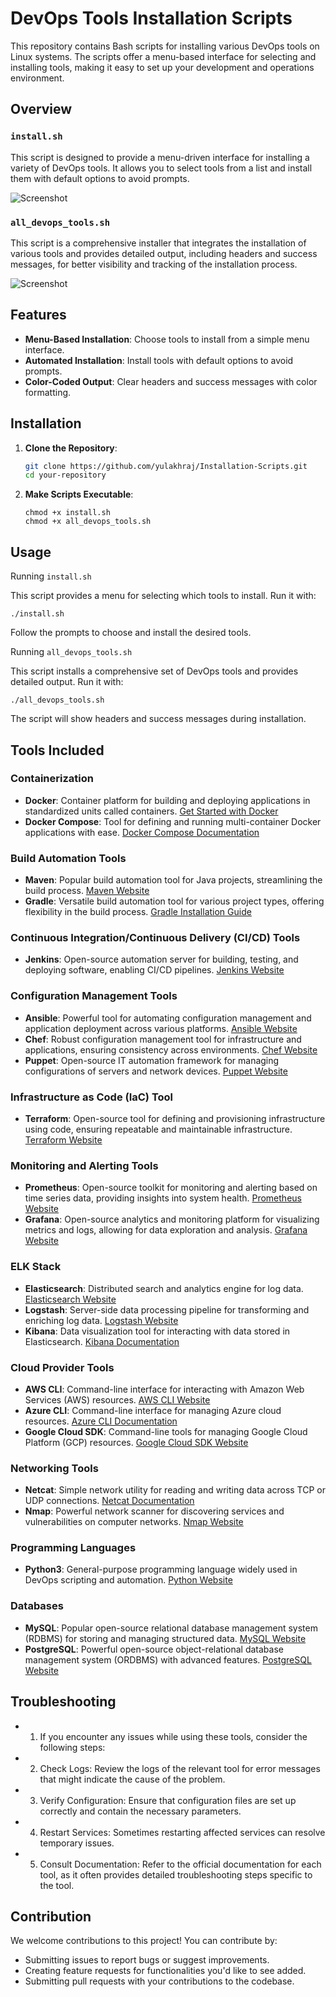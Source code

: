 # DevOps Tools Installation Scripts

This repository contains Bash scripts for installing various DevOps tools on Linux systems. The scripts offer a menu-based interface for selecting and installing tools, making it easy to set up your development and operations environment.

## Overview

### `install.sh`

This script is designed to provide a menu-driven interface for installing a variety of DevOps tools. It allows you to select tools from a list and install them with default options to avoid prompts.

![Screenshot](https://github.com/user-attachments/assets/56c1c04f-0034-4a7f-812a-1f8255f881e1)

### `all_devops_tools.sh`

This script is a comprehensive installer that integrates the installation of various tools and provides detailed output, including headers and success messages, for better visibility and tracking of the installation process.

![Screenshot](https://github.com/user-attachments/assets/76031289-0198-455e-ac95-7776a55740c9)

## Features

- **Menu-Based Installation**: Choose tools to install from a simple menu interface.
- **Automated Installation**: Install tools with default options to avoid prompts.
- **Color-Coded Output**: Clear headers and success messages with color formatting.

## Installation

1. **Clone the Repository**:

   ```bash
   git clone https://github.com/yulakhraj/Installation-Scripts.git
   cd your-repository
   ```
2. **Make Scripts Executable**:
   ```
   chmod +x install.sh
   chmod +x all_devops_tools.sh
   ```
## Usage
Running `install.sh`

This script provides a menu for selecting which tools to install. Run it with:
```
./install.sh
```
Follow the prompts to choose and install the desired tools.

Running `all_devops_tools.sh`

This script installs a comprehensive set of DevOps tools and provides detailed output. Run it with:
```
./all_devops_tools.sh
```
The script will show headers and success messages during installation.

## Tools Included

### Containerization

- **Docker**: Container platform for building and deploying applications in standardized units called containers. [Get Started with Docker](https://docs.docker.com/get-started/)
- **Docker Compose**: Tool for defining and running multi-container Docker applications with ease. [Docker Compose Documentation](https://docs.docker.com/compose/)

### Build Automation Tools

- **Maven**: Popular build automation tool for Java projects, streamlining the build process. [Maven Website](https://maven.apache.org/)
- **Gradle**: Versatile build automation tool for various project types, offering flexibility in the build process. [Gradle Installation Guide](https://docs.gradle.org/current/userguide/installation.html)

### Continuous Integration/Continuous Delivery (CI/CD) Tools

- **Jenkins**: Open-source automation server for building, testing, and deploying software, enabling CI/CD pipelines. [Jenkins Website](https://www.jenkins.io/)

### Configuration Management Tools

- **Ansible**: Powerful tool for automating configuration management and application deployment across various platforms. [Ansible Website](https://www.ansible.com/)
- **Chef**: Robust configuration management tool for infrastructure and applications, ensuring consistency across environments. [Chef Website](https://www.chef.io/)
- **Puppet**: Open-source IT automation framework for managing configurations of servers and network devices. [Puppet Website](https://puppet.com/)

### Infrastructure as Code (IaC) Tool

- **Terraform**: Open-source tool for defining and provisioning infrastructure using code, ensuring repeatable and maintainable infrastructure. [Terraform Website](https://www.terraform.io/)

### Monitoring and Alerting Tools

- **Prometheus**: Open-source toolkit for monitoring and alerting based on time series data, providing insights into system health. [Prometheus Website](https://prometheus.io/)
- **Grafana**: Open-source analytics and monitoring platform for visualizing metrics and logs, allowing for data exploration and analysis. [Grafana Website](https://grafana.com/)

### ELK Stack

- **Elasticsearch**: Distributed search and analytics engine for log data. [Elasticsearch Website](https://www.elastic.co/elasticsearch/)
- **Logstash**: Server-side data processing pipeline for transforming and enriching log data. [Logstash Website](https://www.elastic.co/logstash/)
- **Kibana**: Data visualization tool for interacting with data stored in Elasticsearch. [Kibana Documentation](https://www.elastic.co/kibana/)

### Cloud Provider Tools

- **AWS CLI**: Command-line interface for interacting with Amazon Web Services (AWS) resources. [AWS CLI Website](https://aws.amazon.com/cli/)
- **Azure CLI**: Command-line interface for managing Azure cloud resources. [Azure CLI Documentation](https://docs.microsoft.com/en-us/cli/azure/)
- **Google Cloud SDK**: Command-line tools for managing Google Cloud Platform (GCP) resources. [Google Cloud SDK Website](https://cloud.google.com/sdk)

### Networking Tools

- **Netcat**: Simple network utility for reading and writing data across TCP or UDP connections. [Netcat Documentation](https://nc110.sourceforge.io/)
- **Nmap**: Powerful network scanner for discovering services and vulnerabilities on computer networks. [Nmap Website](https://nmap.org/)

### Programming Languages

- **Python3**: General-purpose programming language widely used in DevOps scripting and automation. [Python Website](https://www.python.org/)

### Databases

- **MySQL**: Popular open-source relational database management system (RDBMS) for storing and managing structured data. [MySQL Website](https://www.mysql.com/)
- **PostgreSQL**: Powerful open-source object-relational database management system (ORDBMS) with advanced features. [PostgreSQL Website](https://www.postgresql.org/)

## Troubleshooting

* 1. If you encounter any issues while using these tools, consider the following steps:
* 2. Check Logs: Review the logs of the relevant tool for error messages that might indicate the cause of the problem.
* 3. Verify Configuration: Ensure that configuration files are set up correctly and contain the necessary parameters.
* 4. Restart Services: Sometimes restarting affected services can resolve temporary issues.
* 5. Consult Documentation: Refer to the official documentation for each tool, as it often provides detailed troubleshooting steps specific to the tool.

## Contribution

We welcome contributions to this project! You can contribute by:
- Submitting issues to report bugs or suggest improvements.
- Creating feature requests for functionalities you'd like to see added.
- Submitting pull requests with your contributions to the codebase.


